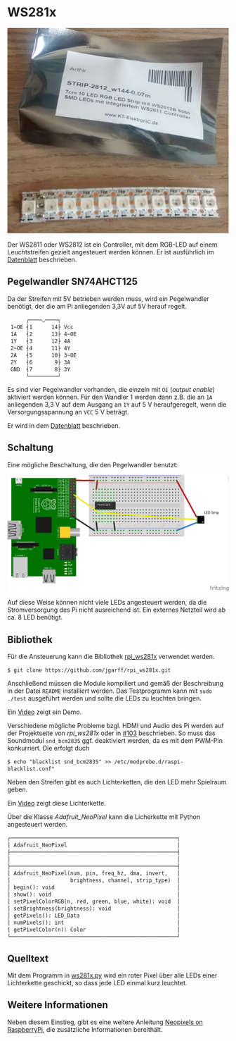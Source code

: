 WS281x
======

![led-strip](doc/ws2812b_led_strip.jpg)

Der WS2811 oder WS2812 ist ein Controller, mit dem RGB-LED auf einem 
Leuchtstreifen gezielt angesteuert werden können. Er ist ausführlich im
[Datenblatt](doc/WS2811.pdf) beschrieben.


Pegelwandler SN74AHCT125
------------------------

Da der Streifen mit 5V betrieben werden muss, wird ein Pegelwandler benötigt,
der die am Pi anliegenden 3,3V auf 5V herauf regelt.

          ┌────◡────┐
     1~OE ┤1      14├ Vcc
     1A   ┤2      13├ 4~OE
     1Y   ┤3      12├ 4A
     2~OE ┤4      11├ 4Y
     2A   ┤5      10├ 3~OE
     2Y   ┤6       9├ 3A
     GND  ┤7       8├ 3Y
          └─────────┘

Es sind vier Pegelwandler vorhanden, die einzeln mit `OE` (*output enable*) 
aktiviert werden können. Für den Wandler 1 werden dann z.B. die an `1A` 
anliegenden 3,3 V auf dem Ausgang an `1Y` auf 5 V heraufgeregelt, wenn die 
Versorgungsspannung an `VCC` 5 V beträgt.

Er wird in dem [Datenblatt](doc/sn74ahct125.pdf) beschrieben.

Schaltung
---------

Eine mögliche Beschaltung, die den Pegelwandler benutzt:

![schaltung](doc/Sketch_Steckplatine.png)

Auf diese Weise können nicht viele LEDs angesteuert werden, da die 
Stromversorgung des Pi nicht ausreichend ist. Ein externes Netzteil wird ab ca.
8 LED benötigt.

Bibliothek
----------

Für die Ansteuerung kann die Bibliothek 
[rpi_ws281x](https://github.com/jgarff/rpi_ws281x) verwendet werden.

    $ git clone https://github.com/jgarff/rpi_ws281x.git

Anschließend müssen die Module kompiliert und gemäß der Beschreibung in der 
Datei `README` installiert werden. Das Testprogramm kann mit `sudo ./test` 
ausgeführt werden und sollte die LEDs zu leuchten bringen.  

Ein [Video](https://www.youtube-nocookie.com/embed/MYdSkIIllsU?rel=0) zeigt ein
Demo.

Verschiedene mögliche Probleme bzgl. HDMI und Audio des Pi werden auf der 
Projektseite von *rpi_ws281x* oder in 
[#103](https://github.com/jgarff/rpi_ws281x/issues/103) beschrieben. So muss 
das Soundmodul `snd_bcm2835` ggf. deaktiviert werden, da es mit dem PWM-Pin 
konkurriert. Die erfolgt duch

    $ echo "blacklist snd_bcm2835" >> /etc/modprobe.d/raspi-blacklist.conf"
    
Neben den Streifen gibt es auch Lichterketten, die den LED mehr Spielraum geben.

Ein [Video](https://www.youtube-nocookie.com/embed/WsGKFYK_LS8?rel=0) zeigt 
diese Lichterkette.

Über die Klasse *Adafruit_NeoPixel* kann die Licherkette mit Python angesteuert 
werden.

    ┌─────────────────────────────────────────────────────┐
    │ Adafruit_NeoPixel                                   │
    ├─────────────────────────────────────────────────────┤
    │                                                     │
    ├─────────────────────────────────────────────────────┤
    │ Adafruit_NeoPixel(num, pin, freq_hz, dma, invert,   │
    │                   brightness, channel, strip_type)  │
    │ begin(): void                                       │
    │ show(): void                                        │
    │ setPixelColorRGB(n, red, green, blue, white): void  │
    │ setBrightness(brightness): void                     │
    │ getPixels(): LED_Data                               │
    │ numPixels(): int                                    │
    | getPixelColor(n): Color                             │
    └─────────────────────────────────────────────────────┘


Quelltext
---------

Mit dem Programm in [ws281x.py](ws281x.py) wird ein roter Pixel über alle LEDs 
einer Lichterkette geschickt, so dass jede LED einmal kurz leuchtet.

Weitere Informationen
---------------------

Neben diesem Einstieg, gibt es eine weitere Anleitung 
[Neopixels on RaspberryPi](doc/neopixels-on-raspberry-pi.pdf), die zusätzliche
Informationen bereithält.
